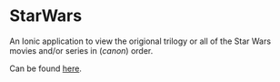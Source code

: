 # StarWars
An Ionic application to view the origional trilogy or all of the Star Wars movies and/or series in (_canon_) order.

Can be found <a href="https://homework9-zd009.web.app">here</a>.
